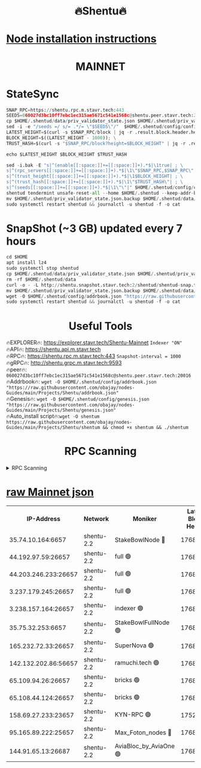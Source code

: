 <h1 align="center"> 🔥Shentu🔥</h1>

[Node installation instructions](https://github.com/obajay/nodes-Guides/tree/main/Projects/Shentu)
=
<h1 align="center"> MAINNET</h1>

# StateSync
```python
SNAP_RPC=https://shentu.rpc.m.stavr.tech:443
SEEDS=060027d3bc10ff7ebc1ec315ae5671c541e1568c@shentu.peer.stavr.tech:20016
cp $HOME/.shentud/data/priv_validator_state.json $HOME/.shentud/priv_validator_state.json.backup
sed -i -e "/seeds =/ s/= .*/= \"$SEEDS\"/"  $HOME/.shentud/config/config.toml
LATEST_HEIGHT=$(curl -s $SNAP_RPC/block | jq -r .result.block.header.height); \
BLOCK_HEIGHT=$((LATEST_HEIGHT - 1000)); \
TRUST_HASH=$(curl -s "$SNAP_RPC/block?height=$BLOCK_HEIGHT" | jq -r .result.block_id.hash)

echo $LATEST_HEIGHT $BLOCK_HEIGHT $TRUST_HASH

sed -i.bak -E "s|^(enable[[:space:]]+=[[:space:]]+).*$|\1true| ; \
s|^(rpc_servers[[:space:]]+=[[:space:]]+).*$|\1\"$SNAP_RPC,$SNAP_RPC\"| ; \
s|^(trust_height[[:space:]]+=[[:space:]]+).*$|\1$BLOCK_HEIGHT| ; \
s|^(trust_hash[[:space:]]+=[[:space:]]+).*$|\1\"$TRUST_HASH\"| ; \
s|^(seeds[[:space:]]+=[[:space:]]+).*$|\1\"\"|" $HOME/.shentud/config/config.toml
shentud tendermint unsafe-reset-all --home $HOME/.shentud --keep-addr-book
mv $HOME/.shentud/priv_validator_state.json.backup $HOME/.shentud/data/priv_validator_state.json
sudo systemctl restart shentud && journalctl -u shentud -f -o cat
```
# SnapShot (~3 GB) updated every 7 hours
```python
cd $HOME
apt install lz4
sudo systemctl stop shentud
cp $HOME/.shentud/data/priv_validator_state.json $HOME/.shentud/priv_validator_state.json.backup
rm -rf $HOME/.shentud/data
curl -o - -L http://shentu.snapshot.stavr.tech:2/shentud/shentud-snap.tar.lz4 | lz4 -c -d - | tar -x -C $HOME/.shentud --strip-components 2
mv $HOME/.shentud/priv_validator_state.json.backup $HOME/.shentud/data/priv_validator_state.json
wget -O $HOME/.shentud/config/addrbook.json "https://raw.githubusercontent.com/obajay/nodes-Guides/main/Projects/Shentu/addrbook.json"
sudo systemctl restart shentud && journalctl -u shentud -f -o cat
```

 <h1 align="center"> Useful Tools</h1>

🔥EXPLORER🔥:     https://explorer.stavr.tech/Shentu-Mainnet        `Indexer "ON"` \
🔥API🔥:          https://shentu.api.m.stavr.tech \
🔥RPC🔥:          https://shentu.rpc.m.stavr.tech:443              `Snapshot-interval = 1000` \
🔥gRPC🔥:         http://shentu.grpc.m.stavr.tech:9593 \
🔥peer🔥:         `060027d3bc10ff7ebc1ec315ae5671c541e1568c@shentu.peer.stavr.tech:20016` \
🔥Addrbook🔥:  `wget -O $HOME/.shentud/config/addrbook.json "https://raw.githubusercontent.com/obajay/nodes-Guides/main/Projects/Shentu/addrbook.json"` \
🔥Genesis🔥:  `wget -O $HOME/.shentud/config/genesis.json "https://raw.githubusercontent.com/obajay/nodes-Guides/main/Projects/Shentu/genesis.json"` \
🔥Auto_install script🔥:`wget -O shentum https://raw.githubusercontent.com/obajay/nodes-Guides/main/Projects/Shentu/shentum && chmod +x shentum && ./shentum`

<h1 align="center"> RPC Scanning</h1>

<details>
<summary>RPC Scanning</summary>

<h2 align="center"> We scan nodes in real time every 4 hours. And we provide the final result of RPC endpoints.
We cannot influence the operation of these nodes in any way. </h2>


```python
If Voting Power is higher than 0 --> then the Node is a validator of the network and may be subject to attack and be a potential threat to the chain.
```
```python
We marked such validators with a red symbol
```

</details>

[raw Mainnet json](https://rpc-check.shentum.stavr.tech/shentum/rpc-shentum-result.json)
=


<table><tr><th>IP-Address</th><th>Network</th><th>Moniker</th><th>Latest Block Height</th><th>Earliest Block Height</th><th>Catching Up</th><th>Tx Index</th><th>Voting Power</th><th>Scan Time</th></tr><tr><td>35.74.10.164:6657</td><td>shentu-2.2</td><td>StakeBowlNode 🔴</td><td>17685381</td><td>8308501</td><td>False</td><td>on</td><td>50178</td><td>2024-03-18T03:40:56.449571768UTC</td></tr><tr><td>44.192.97.59:26657</td><td>shentu-2.2</td><td>full 🟢</td><td>17685381</td><td>9786901</td><td>False</td><td>on</td><td>0</td><td>2024-03-18T03:40:53.172211100UTC</td></tr><tr><td>44.203.246.233:26657</td><td>shentu-2.2</td><td>full 🟢</td><td>17685383</td><td>9786901</td><td>False</td><td>on</td><td>0</td><td>2024-03-18T03:41:05.171914335UTC</td></tr><tr><td>3.237.179.245:26657</td><td>shentu-2.2</td><td>full 🟢</td><td>17685385</td><td>9786901</td><td>False</td><td>on</td><td>0</td><td>2024-03-18T03:41:13.981376159UTC</td></tr><tr><td>3.238.157.164:26657</td><td>shentu-2.2</td><td>indexer 🟢</td><td>17685387</td><td>9786901</td><td>False</td><td>on</td><td>0</td><td>2024-03-18T03:41:25.207598355UTC</td></tr><tr><td>35.75.32.253:6657</td><td>shentu-2.2</td><td>StakeBowlFullNode 🟢</td><td>17685391</td><td>10470762</td><td>False</td><td>on</td><td>0</td><td>2024-03-18T03:41:49.160860829UTC</td></tr><tr><td>165.232.72.33:26657</td><td>shentu-2.2</td><td>SuperNova 🟢</td><td>17685390</td><td>15936001</td><td>False</td><td>off</td><td>0</td><td>2024-03-18T03:41:47.894642463UTC</td></tr><tr><td>142.132.202.86:56657</td><td>shentu-2.2</td><td>ramuchi.tech 🟢</td><td>17685398</td><td>16196001</td><td>False</td><td>on</td><td>0</td><td>2024-03-18T03:42:31.824508825UTC</td></tr><tr><td>65.109.94.26:26657</td><td>shentu-2.2</td><td>bricks 🟢</td><td>17685399</td><td>16401001</td><td>False</td><td>on</td><td>0</td><td>2024-03-18T03:42:38.772400745UTC</td></tr><tr><td>65.108.44.124:26657</td><td>shentu-2.2</td><td>bricks 🟢</td><td>17685400</td><td>16401001</td><td>False</td><td>on</td><td>0</td><td>2024-03-18T03:42:43.166896642UTC</td></tr><tr><td>158.69.27.233:23657</td><td>shentu-2.2</td><td>KYN-RPC 🟢</td><td>17528125</td><td>16778677</td><td>False</td><td>on</td><td>0</td><td>2024-03-18T03:42:29.583541935UTC</td></tr><tr><td>95.165.89.222:25657</td><td>shentu-2.2</td><td>Max_Foton_nodes 🔴</td><td>17685393</td><td>17144052</td><td>False</td><td>on</td><td>2408</td><td>2024-03-18T03:42:02.148474419UTC</td></tr><tr><td>144.91.65.13:26687</td><td>shentu-2.2</td><td>AviaBloc_by_AviaOne 🟢</td><td>17685393</td><td>17681168</td><td>False</td><td>off</td><td>0</td><td>2024-03-18T03:42:01.723618709UTC</td></tr></table>
